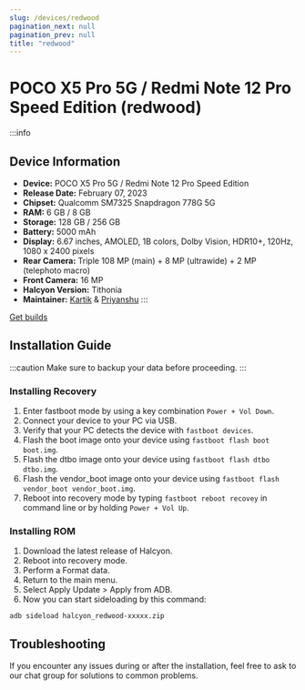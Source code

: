 ```yaml
---
slug: /devices/redwood
pagination_next: null
pagination_prev: null
title: "redwood"
---
```


# POCO X5 Pro 5G / Redmi Note 12 Pro Speed Edition (redwood)
:::info
## Device Information

- **Device:** POCO X5 Pro 5G / Redmi Note 12 Pro Speed Edition
- **Release Date:** February 07, 2023
- **Chipset:** 	Qualcomm SM7325 Snapdragon 778G 5G
- **RAM:** 6 GB / 8 GB
- **Storage:** 128 GB / 256 GB
- **Battery:** 5000 mAh
- **Display:** 6.67 inches, AMOLED, 1B colors, Dolby Vision, HDR10+, 120Hz, 1080 x 2400 pixels
- **Rear Camera:** Triple 108 MP (main) + 8 MP (ultrawide) + 2 MP (telephoto macro)
- **Front Camera:** 16 MP
- **Halcyon Version:** Tithonia
- **Maintainer:** [Kartik](https://github.com/kartik-commits) & [Priyanshu](https://github.com/thepriyanshujangid)
:::

<a href="https://www.pling.com/p/2058150/" class="button button--primary">Get builds</a>

## Installation Guide
:::caution
Make sure to backup your data before proceeding.
:::

### Installing Recovery
1. Enter fastboot mode by using a key combination `Power + Vol Down`.
2. Connect your device to your PC via USB.
4. Verify that your PC detects the device with `fastboot devices`.
5. Flash the boot image onto your device using `fastboot flash boot boot.img`.
6. Flash the dtbo image onto your device using `fastboot flash dtbo dtbo.img`.
7. Flash the vendor_boot image onto your device using `fastboot flash vendor_boot vendor_boot.img`. 
8. Reboot into recovery mode by typing `fastboot reboot recovey` in command line or by holding `Power + Vol Up`.

### Installing ROM
1. Download the latest release of Halcyon.
2. Reboot into recovery mode.
3. Perform a Format data.
4. Return to the main menu.
5. Select Apply Update > Apply from ADB.
6. Now you can start sideloading by this command:
```
adb sideload halcyon_redwood-xxxxx.zip
```

## Troubleshooting

If you encounter any issues during or after the installation, feel free to ask to our chat group for solutions to common problems.
